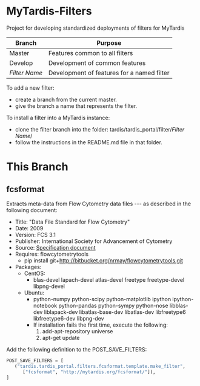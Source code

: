 # MyTardis-Filters
Project for developing standardized deployments of filters for MyTardis

| Branch | Purpose |
| ------ | ------- |
| Master | Features common to all filters | 
| Develop | Development of common features |
| *Filter Name* | Development of features for a named filter |

To add a new filter:
* create a branch from the current master.
* give the branch a name that represents the filter.
 
To install a filter into a MyTardis instance:
* clone the filter branch into the folder: tardis/tardis_portal/filter/*Filter Name*/
* follow the instructions in the README.md file in that folder.

# This Branch

## fcsformat

Extracts meta-data from Flow Cytometry data files 
--- as described in the following document:

* Title: 	   "Data File Standard for Flow Cytometry" 
* Date:  	   2009
* Version: 	   FCS 3.1
* Publisher:   International Society for Advancement of Cytometry
* Source:      [Specification document](http://isac-net.org/getdoc/9cbeb83d-99e4-41ac-b68c-c9ab97b180c6/fcs3-1_normativespecification_20090813.aspx)
* Requires:    flowcytometrytools 
  * pip install git+http://bitbucket.org/nrmay/flowcytometrytools.git
* Packages:    
  * CentOS: 
    * blas-devel lapach-devel atlas-devel freetype freetype-devel libpng-devel 
  * Ubuntu: 
    * python-numpy python-scipy python-matplotlib ipython ipython-notebook python-pandas python-sympy python-nose libblas-dev  liblapack-dev libatlas-base-dev libatlas-dev libfreetype6 libfreetype6-dev  libpng-dev
    * If installation fails the first time, execute the following:
      1. add-apt-repository universe 
      2. apt-get update 

Add the following definition to the POST_SAVE_FILTERS:

```python 
POST_SAVE_FILTERS = [
   ("tardis.tardis_portal.filters.fcsformat.template.make_filter",
      ["fcsformat", "http://mytardis.org/fcsformat/"]),
]
```
